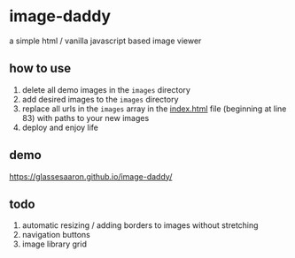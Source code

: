 # image-daddy
a simple html / vanilla javascript based image viewer

## how to use
1. delete all demo images in the `images` directory
1. add desired images to the `images` directory
1. replace all urls in the `images` array in the [index.html](index.html) file (beginning at line 83) with paths to your new images
1. deploy and enjoy life

## demo
https://glassesaaron.github.io/image-daddy/

## todo
1. automatic resizing / adding borders to images without stretching
1. navigation buttons
1. image library grid

